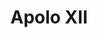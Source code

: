 ---
title: "Apolo XII"
url: /ciudad-autonoma-de-buenos-aires/apolo-xii/
shop: reparación de automóviles
---